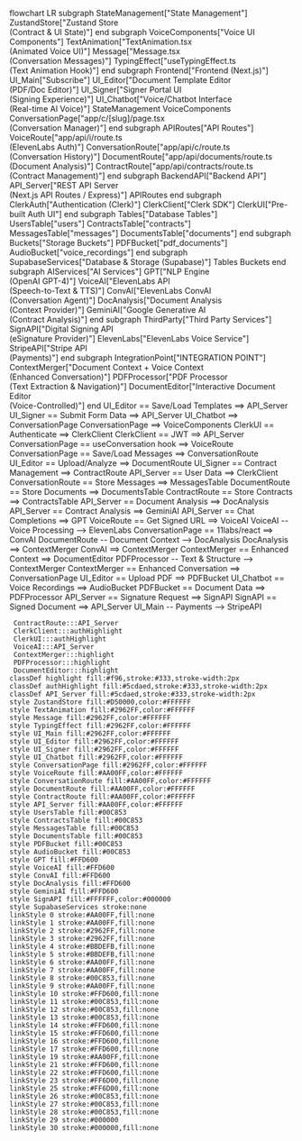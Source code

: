 flowchart LR
 subgraph StateManagement["State Management"]
        ZustandStore["Zustand Store<br>(Contract &amp; UI State)"]
  end
 subgraph VoiceComponents["Voice UI Components"]
        TextAnimation["TextAnimation.tsx<br>(Animated Voice UI)"]
        Message["Message.tsx<br>(Conversation Messages)"]
        TypingEffect["useTypingEffect.ts<br>(Text Animation Hook)"]
  end
 subgraph Frontend["Frontend (Next.js)"]
        UI_Main["Subscribe"]
        UI_Editor["Document Template Editor<br>(PDF/Doc Editor)"]
        UI_Signer["Signer Portal UI<br>(Signing Experience)"]
        UI_Chatbot["Voice/Chatbot Interface<br>(Real-time AI Voice)"]
        StateManagement
        VoiceComponents
        ConversationPage["app/c/[slug]/page.tsx<br>(Conversation Manager)"]
  end
 subgraph APIRoutes["API Routes"]
        VoiceRoute["app/api/i/route.ts<br>(ElevenLabs Auth)"]
        ConversationRoute["app/api/c/route.ts<br>(Conversation History)"]
        DocumentRoute["app/api/documents/route.ts<br>(Document Analysis)"]
        ContractRoute["app/api/contracts/route.ts<br>(Contract Management)"]
  end
 subgraph BackendAPI["Backend API"]
        API_Server["REST API Server<br>(Next.js API Routes / Express)"]
        APIRoutes
  end
 subgraph ClerkAuth["Authentication (Clerk)"]
        ClerkClient["Clerk SDK"]
        ClerkUI["Pre-built Auth UI"]
  end
 subgraph Tables["Database Tables"]
        UsersTable["users"]
        ContractsTable["contracts"]
        MessagesTable["messages"]
        DocumentsTable["documents"]
  end
 subgraph Buckets["Storage Buckets"]
        PDFBucket["pdf_documents"]
        AudioBucket["voice_recordings"]
  end
 subgraph SupabaseServices["Database &amp; Storage (Supabase)"]
        Tables
        Buckets
  end
 subgraph AIServices["AI Services"]
        GPT["NLP Engine<br>(OpenAI GPT-4)"]
        VoiceAI["ElevenLabs API<br>(Speech-to-Text &amp; TTS)"]
        ConvAI["ElevenLabs ConvAI<br>(Conversation Agent)"]
        DocAnalysis["Document Analysis<br>(Context Provider)"]
        GeminiAI["Google Generative AI<br>(Contract Analysis)"]
  end
 subgraph ThirdParty["Third Party Services"]
        SignAPI["Digital Signing API<br>(eSignature Provider)"]
        ElevenLabs["ElevenLabs Voice Service"]
        StripeAPI["Stripe API<br>(Payments)"]
  end
 subgraph IntegrationPoint["INTEGRATION POINT"]
        ContextMerger["Document Context + Voice Context<br>(Enhanced Conversation)"]
        PDFProcessor["PDF Processor<br>(Text Extraction &amp; Navigation)"]
        DocumentEditor["Interactive Document Editor<br>(Voice-Controlled)"]
  end
    UI_Editor == Save/Load Templates ==> API_Server
    UI_Signer == Submit Form Data ==> API_Server
    UI_Chatbot ==> ConversationPage
    ConversationPage ==> VoiceComponents
    ClerkUI == Authenticate ==> ClerkClient
    ClerkClient == JWT ==> API_Server
    ConversationPage == useConversation hook ==> VoiceRoute
    ConversationPage == Save/Load Messages ==> ConversationRoute
    UI_Editor == Upload/Analyze ==> DocumentRoute
    UI_Signer == Contract Management ==> ContractRoute
    API_Server == User Data ==> ClerkClient
    ConversationRoute == Store Messages ==> MessagesTable
    DocumentRoute == Store Documents ==> DocumentsTable
    ContractRoute == Store Contracts ==> ContractsTable
    API_Server == Document Analysis ==> DocAnalysis
    API_Server == Contract Analysis ==> GeminiAI
    API_Server == Chat Completions ==> GPT
    VoiceRoute == Get Signed URL ==> VoiceAI
    VoiceAI -- Voice Processing --> ElevenLabs
    ConversationPage == 11labs/react ==> ConvAI
    DocumentRoute -- Document Context --> DocAnalysis
    DocAnalysis ==> ContextMerger
    ConvAI ==> ContextMerger
    ContextMerger == Enhanced Context ==> DocumentEditor
    PDFProcessor -- Text & Structure --> ContextMerger
    ContextMerger == Enhanced Conversation ==> ConversationPage
    UI_Editor == Upload PDF ==> PDFBucket
    UI_Chatbot == Voice Recordings ==> AudioBucket
    PDFBucket == Document Data ==> PDFProcessor
    API_Server == Signature Request ==> SignAPI
    SignAPI == Signed Document ==> API_Server
    UI_Main -- Payments --> StripeAPI

     ContractRoute:::API_Server
     ClerkClient:::authHighlight
     ClerkUI:::authHighlight
     VoiceAI:::API_Server
     ContextMerger:::highlight
     PDFProcessor:::highlight
     DocumentEditor:::highlight
    classDef highlight fill:#f96,stroke:#333,stroke-width:2px
    classDef authHighlight fill:#5cdaed,stroke:#333,stroke-width:2px
    classDef API_Server fill:#5cdaed,stroke:#333,stroke-width:2px
    style ZustandStore fill:#D50000,color:#FFFFFF
    style TextAnimation fill:#2962FF,color:#FFFFFF
    style Message fill:#2962FF,color:#FFFFFF
    style TypingEffect fill:#2962FF,color:#FFFFFF
    style UI_Main fill:#2962FF,color:#FFFFFF
    style UI_Editor fill:#2962FF,color:#FFFFFF
    style UI_Signer fill:#2962FF,color:#FFFFFF
    style UI_Chatbot fill:#2962FF,color:#FFFFFF
    style ConversationPage fill:#2962FF,color:#FFFFFF
    style VoiceRoute fill:#AA00FF,color:#FFFFFF
    style ConversationRoute fill:#AA00FF,color:#FFFFFF
    style DocumentRoute fill:#AA00FF,color:#FFFFFF
    style ContractRoute fill:#AA00FF,color:#FFFFFF
    style API_Server fill:#AA00FF,color:#FFFFFF
    style UsersTable fill:#00C853
    style ContractsTable fill:#00C853
    style MessagesTable fill:#00C853
    style DocumentsTable fill:#00C853
    style PDFBucket fill:#00C853
    style AudioBucket fill:#00C853
    style GPT fill:#FFD600
    style VoiceAI fill:#FFD600
    style ConvAI fill:#FFD600
    style DocAnalysis fill:#FFD600
    style GeminiAI fill:#FFD600
    style SignAPI fill:#FFFFFF,color:#000000
    style SupabaseServices stroke:none
    linkStyle 0 stroke:#AA00FF,fill:none
    linkStyle 1 stroke:#AA00FF,fill:none
    linkStyle 2 stroke:#2962FF,fill:none
    linkStyle 3 stroke:#2962FF,fill:none
    linkStyle 4 stroke:#BBDEFB,fill:none
    linkStyle 5 stroke:#BBDEFB,fill:none
    linkStyle 6 stroke:#AA00FF,fill:none
    linkStyle 7 stroke:#AA00FF,fill:none
    linkStyle 8 stroke:#00C853,fill:none
    linkStyle 9 stroke:#AA00FF,fill:none
    linkStyle 10 stroke:#FFD600,fill:none
    linkStyle 11 stroke:#00C853,fill:none
    linkStyle 12 stroke:#00C853,fill:none
    linkStyle 13 stroke:#00C853,fill:none
    linkStyle 14 stroke:#FFD600,fill:none
    linkStyle 15 stroke:#FFD600,fill:none
    linkStyle 16 stroke:#FFD600,fill:none
    linkStyle 17 stroke:#FFD600,fill:none
    linkStyle 19 stroke:#AA00FF,fill:none
    linkStyle 21 stroke:#FFD600,fill:none
    linkStyle 22 stroke:#FFD600,fill:none
    linkStyle 23 stroke:#FF6D00,fill:none
    linkStyle 25 stroke:#FF6D00,fill:none
    linkStyle 26 stroke:#00C853,fill:none
    linkStyle 27 stroke:#00C853,fill:none
    linkStyle 28 stroke:#00C853,fill:none
    linkStyle 29 stroke:#000000
    linkStyle 30 stroke:#000000,fill:none


